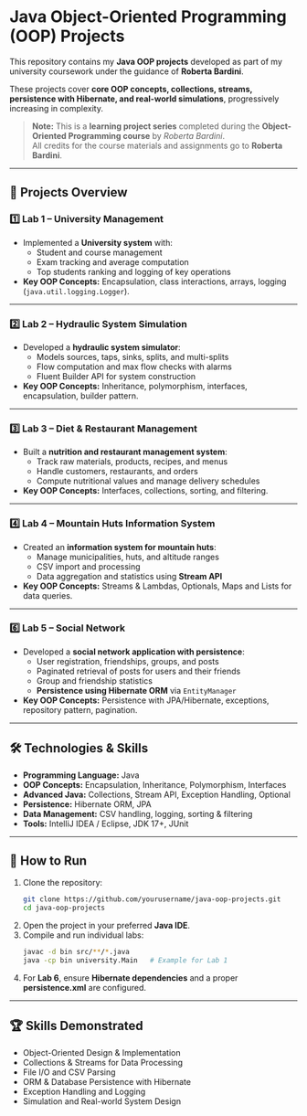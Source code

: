 # Java Object-Oriented Programming (OOP) Projects

This repository contains my **Java OOP projects** developed as part of my university coursework under the guidance of **Roberta Bardini**.  

These projects cover **core OOP concepts, collections, streams, persistence with Hibernate, and real-world simulations**, progressively increasing in complexity.

> **Note:** This is a **learning project series** completed during the **Object-Oriented Programming course** by *Roberta Bardini*.  
> All credits for the course materials and assignments go to **Roberta Bardini**.

---

## 📌 Projects Overview

### 1️⃣ Lab 1 – University Management
- Implemented a **University system** with:
  - Student and course management  
  - Exam tracking and average computation  
  - Top students ranking and logging of key operations  
- **Key OOP Concepts:** Encapsulation, class interactions, arrays, logging (`java.util.logging.Logger`).

---

### 2️⃣ Lab 2 – Hydraulic System Simulation
- Developed a **hydraulic system simulator**:
  - Models sources, taps, sinks, splits, and multi-splits  
  - Flow computation and max flow checks with alarms  
  - Fluent Builder API for system construction  
- **Key OOP Concepts:** Inheritance, polymorphism, interfaces, encapsulation, builder pattern.

---

### 3️⃣ Lab 3 – Diet & Restaurant Management
- Built a **nutrition and restaurant management system**:
  - Track raw materials, products, recipes, and menus  
  - Handle customers, restaurants, and orders  
  - Compute nutritional values and manage delivery schedules  
- **Key OOP Concepts:** Interfaces, collections, sorting, and filtering.

---

### 4️⃣ Lab 4 – Mountain Huts Information System
- Created an **information system for mountain huts**:
  - Manage municipalities, huts, and altitude ranges  
  - CSV import and processing  
  - Data aggregation and statistics using **Stream API**  
- **Key OOP Concepts:** Streams & Lambdas, Optionals, Maps and Lists for data queries.

---

### 6️⃣ Lab 5 – Social Network
- Developed a **social network application with persistence**:
  - User registration, friendships, groups, and posts  
  - Paginated retrieval of posts for users and their friends  
  - Group and friendship statistics  
  - **Persistence using Hibernate ORM** via `EntityManager`  
- **Key OOP Concepts:** Persistence with JPA/Hibernate, exceptions, repository pattern, pagination.

---

## 🛠️ Technologies & Skills
- **Programming Language:** Java  
- **OOP Concepts:** Encapsulation, Inheritance, Polymorphism, Interfaces  
- **Advanced Java:** Collections, Stream API, Exception Handling, Optional  
- **Persistence:** Hibernate ORM, JPA  
- **Data Management:** CSV handling, logging, sorting & filtering  
- **Tools:** IntelliJ IDEA / Eclipse, JDK 17+, JUnit

---

## 🚀 How to Run
1. Clone the repository:
   ```bash
   git clone https://github.com/yourusername/java-oop-projects.git
   cd java-oop-projects
   ```
2. Open the project in your preferred **Java IDE**.
3. Compile and run individual labs:
   ```bash
   javac -d bin src/**/*.java
   java -cp bin university.Main   # Example for Lab 1
   ```
4. For **Lab 6**, ensure **Hibernate dependencies** and a proper **persistence.xml** are configured.

---

## 🏆 Skills Demonstrated
- Object-Oriented Design & Implementation  
- Collections & Streams for Data Processing  
- File I/O and CSV Parsing  
- ORM & Database Persistence with Hibernate  
- Exception Handling and Logging  
- Simulation and Real-world System Design  

